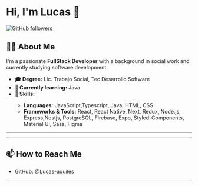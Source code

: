 <h1>Hi, I'm Lucas 👋</h1>

<a href="https://github.com/Lucas-aquiles">
  <img src="https://img.shields.io/github/followers/Lucas-aquiles?label=Follow&style=social" alt="GitHub followers" />
</a>

<h2>👨‍💻 About Me</h2>
<p>I'm a passionate <strong>FullStack Developer</strong> with a background in social work and currently studying software development.</p>

<ul>
  <li><strong>🎓 Degree:</strong> Lic. Trabajo Social, Tec Desarrollo Software</li>
  <li><strong>💼 Currently learning:</strong> Java</li>
  <li><strong>🚀 Skills:</strong></li>
  <ul>
    <li><strong>Languages:</strong> JavaScript,Typescript, Java, HTML, CSS</li>
    <li><strong>Frameworks & Tools:</strong> React, React Native, Next,  Redux, Node.js, Express,Nestjs,  PostgreSQL, Firebase, Expo, Styled-Components, Material UI, Sass, Figma</li>
  </ul>
</ul>

<hr/>

<hr/>

<h2>📫 How to Reach Me</h2>
<ul>
  <li>GitHub: <a href="https://github.com/Lucas-aquiles">@Lucas-aquiles</a></li>
</ul>

<hr/>





